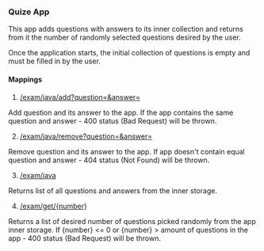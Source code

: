 ### Quize App

This app adds questions with answers to its inner collection and returns from it the number of randomly selected questions desired by the user.

Once the application starts, the initial collection of questions is empty and must be filled in by the user.

#### Mappings
1. <ins>/exam/java/add?question=&answer=</ins>

Add question and its answer to the app. If the app contains the same question and answer - 400 status (Bad Request) will be thrown.

2. <ins>/exam/java/remove?question=&answer=</ins>

Remove question and its answer to the app. If app doesn't contain equal question and answer - 404 status (Not Found) will be thrown.

3. <ins>/exam/java</ins>

Returns list of all questions and answers from the inner storage.

4. <ins>/exam/get/{number}</ins>

Returns a list of desired number of questions picked randomly from the app inner storage. If {number} <= 0 or {number} > amount of questions in the app - 400 status (Bad Request) will be thrown. 
